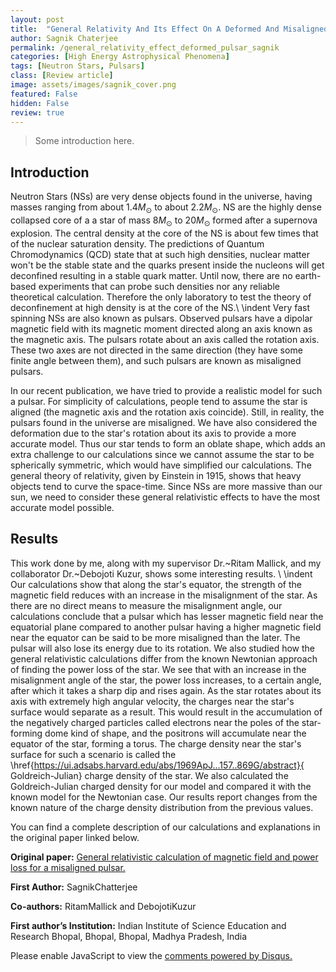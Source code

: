 ```yaml
---
layout: post
title:  "General Relativity And Its Effect On A Deformed And Misaligned Pulsar"
author: Sagnik Chaterjee
permalink: /general_relativity_effect_deformed_pulsar_sagnik
categories: [High Energy Astrophysical Phenomena]
tags: [Neutron Stars, Pulsars]
class: [Review article]
image: assets/images/sagnik_cover.png
featured: False
hidden: False
review: true
---
```


> Some introduction here.
>

## Introduction
Neutron Stars (NSs) are very dense objects found in the universe, having masses ranging from about $1.4 M_{\odot}$ to about $2.2 M_{\odot}$. NS are the highly dense collapsed core of a a star of mass $8 M_{\odot}$ to $20 M_{\odot}$ formed after a supernova explosion. The central density at the core of the NS is about few times that of the nuclear saturation density. The predictions of Quantum Chromodynamics (QCD) state that at such high densities, nuclear matter won't be the stable state and the quarks present inside the nucleons will get deconfined resulting in a stable quark matter. Until now, there are no earth-based experiments that can probe such densities nor any reliable theoretical calculation. Therefore the only laboratory to test the theory of deconfinement at high density is at the core of the NS.\\
\indent Very fast spinning NSs are also known as pulsars. Observed pulsars have a dipolar magnetic field with its magnetic moment directed along an axis known as the magnetic axis. The pulsars rotate about an axis called the rotation axis. These two axes are not directed in the same direction (they have some finite angle between them), and such pulsars are known as misaligned pulsars. 

In our recent publication, we have tried to provide a realistic model for such a pulsar. For simplicity of calculations, people tend to assume the star is aligned (the magnetic axis and the rotation axis coincide). Still, in reality, the pulsars found in the universe are misaligned. We have also considered the deformation due to the star's rotation about its axis to provide a more accurate model. Thus our star tends to form an oblate shape, which adds an extra challenge to our calculations since we cannot assume the star to be spherically symmetric, which would have simplified our calculations. The general theory of relativity, given by Einstein in 1915, shows that heavy objects tend to curve the space-time. Since NSs are more massive than our sun, we need to consider these general relativistic effects to have the most accurate model possible. 

## Results

This work done by me, along with my supervisor Dr.~Ritam Mallick, and my collaborator Dr.~Debojoti Kuzur, shows some interesting results. \\
\indent Our calculations show that along the star's equator, the strength of the magnetic field reduces with an increase in the misalignment of the star. As there are no direct means to measure the misalignment angle, our calculations conclude that a pulsar which has lesser magnetic field near the equatorial plane compared to another pulsar having a higher magnetic field near the equator can be said to be more misaligned than the later. The pulsar will also lose its energy due to its rotation. We also studied how the general relativistic calculations differ from the known Newtonian approach of finding the power loss of the star. We see that with an increase in the misalignment angle of the star, the power loss increases, to a certain angle, after which it takes a sharp dip and rises again. As the star rotates about its axis with extremely high angular velocity, the charges near the star's surface would separate as a result. This would result in the accumulation of the negatively charged particles called electrons near the poles of the star-forming dome kind of shape, and the positrons will accumulate near the equator of the star, forming a torus. The charge density near the star's surface for such a scenario is called the  \href{https://ui.adsabs.harvard.edu/abs/1969ApJ...157..869G/abstract}{ Goldreich-Julian} charge density of the star. We also calculated the Goldreich-Julian charged density for our model and compared it with the known model for the Newtonian case. Our results report changes from the known nature of the charge density distribution from the previous values.


You can find a complete description of our calculations and explanations in the original paper linked below.



**Original paper:**
<a href="https://doi.org/10.1016/j.jheap.2022.03.002" target="_blank"> General relativistic calculation of magnetic field and power loss for a misaligned pulsar.</a>



**First Author:** SagnikChatterjee 

**Co-authors:** RitamMallick and DebojotiKuzur


**First author’s Institution:** Indian Institute of Science Education and Research Bhopal, Bhopal, Bhopal, Madhya Pradesh, India

<div id="disqus_thread"></div>
<script>
    /**
    *  RECOMMENDED CONFIGURATION VARIABLES: EDIT AND UNCOMMENT THE SECTION BELOW TO INSERT DYNAMIC VALUES FROM YOUR PLATFORM OR CMS.
    *  LEARN WHY DEFINING THESE VARIABLES IS IMPORTANT: https://disqus.com/admin/universalcode/#configuration-variables    */
    /*
    var disqus_config = function () {
    this.page.url = PAGE_URL;  // Replace PAGE_URL with your page's canonical URL variable
    this.page.identifier = PAGE_IDENTIFIER; // Replace PAGE_IDENTIFIER with your page's unique identifier variable
    };
    */
    (function() { // DON'T EDIT BELOW THIS LINE
    var d = document, s = d.createElement('script');
    s.src = 'https://cosmicvarta-in.disqus.com/embed.js';
    s.setAttribute('data-timestamp', +new Date());
    (d.head || d.body).appendChild(s);
    })();
</script>
<noscript>Please enable JavaScript to view the <a href="https://disqus.com/?ref_noscript">comments powered by Disqus.</a></noscript>


